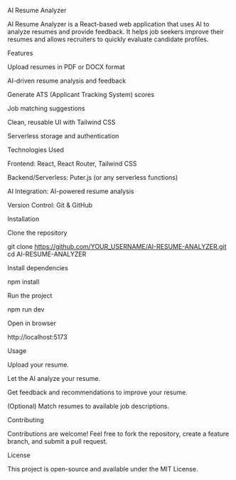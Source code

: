 AI Resume Analyzer

AI Resume Analyzer is a React-based web application that uses AI to analyze resumes and provide feedback. It helps job seekers improve their resumes and allows recruiters to quickly evaluate candidate profiles.

Features

Upload resumes in PDF or DOCX format

AI-driven resume analysis and feedback

Generate ATS (Applicant Tracking System) scores

Job matching suggestions

Clean, reusable UI with Tailwind CSS

Serverless storage and authentication

Technologies Used

Frontend: React, React Router, Tailwind CSS

Backend/Serverless: Puter.js (or any serverless functions)

AI Integration: AI-powered resume analysis

Version Control: Git & GitHub

Installation

Clone the repository

git clone https://github.com/YOUR_USERNAME/AI-RESUME-ANALYZER.git
cd AI-RESUME-ANALYZER


Install dependencies

npm install


Run the project

npm run dev


Open in browser

http://localhost:5173

Usage

Upload your resume.

Let the AI analyze your resume.

Get feedback and recommendations to improve your resume.

(Optional) Match resumes to available job descriptions.

Contributing

Contributions are welcome! Feel free to fork the repository, create a feature branch, and submit a pull request.

License

This project is open-source and available under the MIT License.